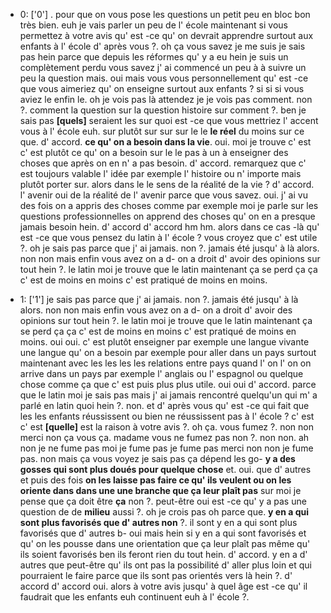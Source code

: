  * 0: ['0']
	.
	 pour que on vous pose les questions un petit peu en bloc bon très bien.
	 euh je vais parler un peu de l' école maintenant si vous permettez à votre avis qu' est -ce qu' on devrait apprendre surtout aux enfants à l' école d' après vous ?.
	 oh ça vous savez je me suis je sais pas hein parce que depuis les réformes qu' y a eu hein je suis un complètement perdu vous savez j' ai commencé un peu à à suivre un peu la question mais.
	 oui mais vous vous personnellement qu' est -ce que vous aimeriez qu' on enseigne surtout aux enfants ? si si si vous aviez le enfin le.
	 oh je vois pas là attendez je je vois pas comment.
	 non ?.
	 comment la question sur la question histoire sur comment ?.
	 ben je sais pas **[quels]** seraient les sur quoi est -ce que vous mettriez l' accent vous à l' école euh.
	 sur plutôt sur sur sur le le **le réel** du moins sur ce que.
	 d' accord.
	 **ce qu' on a besoin dans la vie**.
	 oui.
	 moi je trouve c' est c' est plutôt ce qu' on a besoin sur le le pas à un à enseigner des choses que après on en n' a pas besoin.
	 d' accord.
	 remarquez que c' est toujours valable l' idée par exemple l' histoire ou n' importe mais plutôt porter sur.
	 alors dans le le sens de la réalité de la vie ? d' accord.
	 l' avenir oui de la réalité de l' avenir parce que vous savez.
	 oui.
	 j' ai vu des fois on a appris des choses comme par exemple moi je parle sur les questions professionnelles on apprend des choses qu' on en a presque jamais besoin hein.
	 d' accord d' accord hm hm.
	 alors dans ce cas -là qu' est -ce que vous pensez du latin à l' école ? vous croyez que c' est utile ?.
	 oh je sais pas parce que j' ai jamais.
	 non ?.
	 jamais été jusqu' à là alors.
	 non non mais enfin vous avez on a d- on a droit d' avoir des opinions sur tout hein ?.
	 le latin moi je trouve que le latin maintenant ça se perd ça ça c' est de moins en moins c' est pratiqué de moins en moins.
	
 * 1: ['1']
	je sais pas parce que j' ai jamais.
	 non ?.
	 jamais été jusqu' à là alors.
	 non non mais enfin vous avez on a d- on a droit d' avoir des opinions sur tout hein ?.
	 le latin moi je trouve que le latin maintenant ça se perd ça ça c' est de moins en moins c' est pratiqué de moins en moins.
	 oui oui.
	 c' est plutôt enseigner par exemple une langue vivante une langue qu' on a besoin par exemple pour aller dans un pays surtout maintenant avec les les les les relations entre pays quand l' on l' on on arrive dans un pays par exemple l' anglais ou l' espagnol ou quelque chose comme ça que c' est puis plus plus utile.
	 oui oui d' accord.
	 parce que le latin moi je sais pas mais j' ai jamais rencontré quelqu'un qui m' a parlé en latin quoi hein ?.
	 non.
	 et d' après vous qu' est -ce qui fait que les les enfants réussissent ou bien ne réussissent pas à l' école ? c' est c' est **[quelle]** est la raison à votre avis ?.
	 oh ça.
	 vous fumez ?.
	 non non merci non ça vous ça.
	 madame vous ne fumez pas non ?.
	 non non.
	 ah non je ne fume pas moi je fume pas je fume pas merci non non je fume pas.
	 non mais ça vous voyez je sais pas ça dépend les go- **y a des gosses qui sont plus doués pour quelque chose** et.
	 oui.
	 que d' autres et puis des fois **on les laisse pas faire ce qu' ils veulent ou on les oriente dans dans une une branche que ça leur plaît pas** sur moi je pense que ça doit être **ça** non ?.
	 peut-être oui est -ce qu' y a pas une question de de **milieu** aussi ?.
	 oh je crois pas oh parce que.
	 **y en a qui sont plus favorisés que d' autres non** ?.
	 il sont y en a qui sont plus favorisés que d' autres b- oui mais hein si y en a qui sont favorisés et qu' on les pousse dans une orientation que ça leur plaît pas même qu' ils soient favorisés ben ils feront rien du tout hein.
	 d' accord.
	 y en a d' autres que peut-être qu' ils ont pas la possibilité d' aller plus loin et qui pourraient le faire parce que ils sont pas orientés vers là hein ?.
	 d' accord d' accord oui.
	 alors à votre avis jusqu' à quel âge est -ce qu' il faudrait que les enfants euh continuent euh à l' école ?.
	
